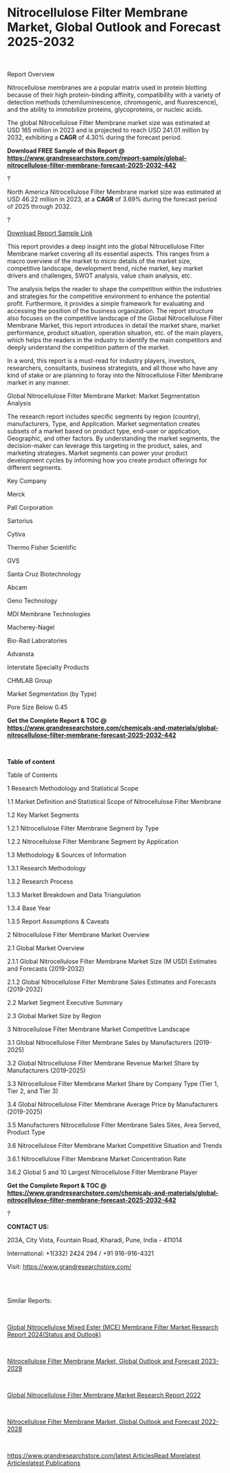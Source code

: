 <h1>Nitrocellulose Filter Membrane Market, Global Outlook and Forecast 2025-2032</h1><br/><p>Report Overview</p>
 
 
 
 <p>Nitrocellulose membranes are a popular matrix used in protein blotting because of their high protein-binding affinity, compatibility with a variety of detection methods (chemiluminescence, chromogenic, and fluorescence), and the ability to immobilize proteins, glycoproteins, or nucleic acids.</p>
 
 
 
 <p>The global Nitrocellulose Filter Membrane market size was estimated at USD 165 million in 2023 and is projected to reach USD 241.01 million by 2032, exhibiting a <strong>CAGR</strong> of 4.30% during the forecast period.</p>
 
 
 
 <div><b>Download FREE Sample of this Report @ <a href="https://www.grandresearchstore.com/report-sample/global-nitrocellulose-filter-membrane-forecast-2025-2032-442">https://www.grandresearchstore.com/report-sample/global-nitrocellulose-filter-membrane-forecast-2025-2032-442</a></b></div>
 
 
 
 <p>? </p>
 
 
 
 <p>North America Nitrocellulose Filter Membrane market size was estimated at USD 46.22 million in 2023, at a <strong>CAGR</strong> of 3.69% during the forecast period of 2025 through 2032.</p>
 
 
 
 <p>? </p>
 
 
 
 <p><a href="https://www.grandresearchstore.com/mr-admin/report-sample/global-nitrocellulose-filter-membrane-forecast-2025-2032-442">Download Report Sample Link</a></p>
 
 
 
 <p>This report provides a deep insight into the global Nitrocellulose Filter Membrane market covering all its essential aspects. This ranges from a macro overview of the market to micro details of the market size, competitive landscape, development trend, niche market, key market drivers and challenges, SWOT analysis, value chain analysis, etc.</p>
 
 
 
 <p>The analysis helps the reader to shape the competition within the industries and strategies for the competitive environment to enhance the potential profit. Furthermore, it provides a simple framework for evaluating and accessing the position of the business organization. The report structure also focuses on the competitive landscape of the Global Nitrocellulose Filter Membrane Market, this report introduces in detail the market share, market performance, product situation, operation situation, etc. of the main players, which helps the readers in the industry to identify the main competitors and deeply understand the competition pattern of the market.</p>
 
 
 
 <p>In a word, this report is a must-read for industry players, investors, researchers, consultants, business strategists, and all those who have any kind of stake or are planning to foray into the Nitrocellulose Filter Membrane market in any manner.</p>
 
 
 
 <p>Global Nitrocellulose Filter Membrane Market: Market Segmentation Analysis</p>
 
 
 
 <p>The research report includes specific segments by region (country), manufacturers, Type, and Application. Market segmentation creates subsets of a market based on product type, end-user or application, Geographic, and other factors. By understanding the market segments, the decision-maker can leverage this targeting in the product, sales, and marketing strategies. Market segments can power your product development cycles by informing how you create product offerings for different segments.</p>
 
 
 
 <p>Key Company</p>
 
 
 
 <p>Merck</p>
 
 
 
 <p>Pall Corporation</p>
 
 
 
 <p>Sartorius</p>
 
 
 
 <p>Cytiva</p>
 
 
 
 <p>Thermo Fisher Scientific</p>
 
 
 
 <p>GVS</p>
 
 
 
 <p>Santa Cruz Biotechnology</p>
 
 
 
 <p>Abcam</p>
 
 
 
 <p>Geno Technology</p>
 
 
 
 <p>MDI Membrane Technologies</p>
 
 
 
 <p>Macherey-Nagel</p>
 
 
 
 <p>Bio-Rad Laboratories</p>
 
 
 
 <p>Advansta</p>
 
 
 
 <p>Interstate Specialty Products</p>
 
 
 
 <p>CHMLAB Group</p>
 
 
 
 <p>Market Segmentation (by Type)</p>
 
 
 
 <p>Pore Size Below 0.45</p>
 
 
 
 <div><b>Get the Complete Report & TOC @ <a href="https://www.grandresearchstore.com/chemicals-and-materials/global-nitrocellulose-filter-membrane-forecast-2025-2032-442">https://www.grandresearchstore.com/chemicals-and-materials/global-nitrocellulose-filter-membrane-forecast-2025-2032-442</a></b></div>
 
 
 
 <p><br />
 
 <b>Table of content</b></p>
 
 
 
 <p>Table of Contents<br />
 
 1 Research Methodology and Statistical Scope<br />
 
 1.1 Market Definition and Statistical Scope of Nitrocellulose Filter Membrane<br />
 
 1.2 Key Market Segments<br />
 
 1.2.1 Nitrocellulose Filter Membrane Segment by Type<br />
 
 1.2.2 Nitrocellulose Filter Membrane Segment by Application<br />
 
 1.3 Methodology & Sources of Information<br />
 
 1.3.1 Research Methodology<br />
 
 1.3.2 Research Process<br />
 
 1.3.3 Market Breakdown and Data Triangulation<br />
 
 1.3.4 Base Year<br />
 
 1.3.5 Report Assumptions & Caveats<br />
 
 2 Nitrocellulose Filter Membrane Market Overview<br />
 
 2.1 Global Market Overview<br />
 
 2.1.1 Global Nitrocellulose Filter Membrane Market Size (M USD) Estimates and Forecasts (2019-2032)<br />
 
 2.1.2 Global Nitrocellulose Filter Membrane Sales Estimates and Forecasts (2019-2032)<br />
 
 2.2 Market Segment Executive Summary<br />
 
 2.3 Global Market Size by Region<br />
 
 3 Nitrocellulose Filter Membrane Market Competitive Landscape<br />
 
 3.1 Global Nitrocellulose Filter Membrane Sales by Manufacturers (2019-2025)<br />
 
 3.2 Global Nitrocellulose Filter Membrane Revenue Market Share by Manufacturers (2019-2025)<br />
 
 3.3 Nitrocellulose Filter Membrane Market Share by Company Type (Tier 1, Tier 2, and Tier 3)<br />
 
 3.4 Global Nitrocellulose Filter Membrane Average Price by Manufacturers (2019-2025)<br />
 
 3.5 Manufacturers Nitrocellulose Filter Membrane Sales Sites, Area Served, Product Type<br />
 
 3.6 Nitrocellulose Filter Membrane Market Competitive Situation and Trends<br />
 
 3.6.1 Nitrocellulose Filter Membrane Market Concentration Rate<br />
 
 3.6.2 Global 5 and 10 Largest Nitrocellulose Filter Membrane Player</p>
 
 
 
 <div><b>Get the Complete Report & TOC @ <a href="https://www.grandresearchstore.com/chemicals-and-materials/global-nitrocellulose-filter-membrane-forecast-2025-2032-442">https://www.grandresearchstore.com/chemicals-and-materials/global-nitrocellulose-filter-membrane-forecast-2025-2032-442</a></b></div>
 
 
 
 <p>? </p>
 
 
 
 <p><b>CONTACT US:</b><br />
 
 203A, City Vista, Fountain Road, Kharadi, Pune, India - 411014<br />
 
 International: +1(332) 2424 294 / +91 916-916-4321<br />
 
 Visit: <a href="https://www.grandresearchstore.com/">https://www.grandresearchstore.com/</a><br />
 
 <br />
 
 <br />
 
 Similar Reports:<br />
 
 <br />
 
 <a href="https://www.grandresearchstore.com/chemicals-and-materials/global-nitrocellulose-mixed-ester-membrane-filter-2024-568">Global Nitrocellulose Mixed Ester (MCE) Membrane Filter Market Research Report 2024(Status and Outlook)</a><br />
 
 <br />
 
 <a href="https://www.grandresearchstore.com/chemicals-and-materials/global-nitrocellulose-filter-membrane-forecast-2023-2029-498">Nitrocellulose Filter Membrane Market, Global Outlook and Forecast 2023-2029</a><br />
 
 <br />
 
 <a href="https://www.grandresearchstore.com/chemicals-and-materials/global-nitrocellulose-filter-membrane-2022-756">Global Nitrocellulose Filter Membrane Market Research Report 2022</a><br />
 
 <br />
 
 <a href="https://www.grandresearchstore.com/chemicals-and-materials/global-nitrocellulose-filter-membrane-forecast-2022-2028-425">Nitrocellulose Filter Membrane Market, Global Outlook and Forecast 2022-2028</a><br />
 
 <br />
 
 <a href="https://gyeongbokgung.com">https://www.grandresearchstore.com/</a><a href="https://hallyeomaritime.com">latest Articles</a><a href="https://jingwansa.com">Read More</a><a href="https://nguoiviet.jp/">latest Articles</a><a href="https://www.intelmarketresearch.com/">latest Publications</a></p>